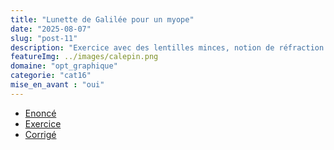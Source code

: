 ```yaml
---
title: "Lunette de Galilée pour un myope"
date: "2025-08-07"
slug: "post-11"
description: "Exercice avec des lentilles minces, notion de réfraction axiale, position du rémotum, chaine d'imaghes etc."
featureImg: ../images/calepin.png
domaine: "opt_graphique"
categorie: "cat16"
mise_en_avant : "oui"
---
```


* [Enoncé](https://files-stock.e-ressources.net/opt_graphique/LunetteGpourMyope_1_E.pdf)
* [Exercice](https://files-stock.e-ressources.net/opt_graphique/LunetteGpourMyope_1_S.pdf)
* [Corrigé](https://files-stock.e-ressources.net/opt_graphique/LunetteGpourMyope_1_C.pdf)